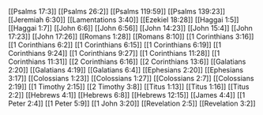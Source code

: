 [[Psalms 17:3]]
[[Psalms 26:2]]
[[Psalms 119:59]]
[[Psalms 139:23]]
[[Jeremiah 6:30]]
[[Lamentations 3:40]]
[[Ezekiel 18:28]]
[[Haggai 1:5]]
[[Haggai 1:7]]
[[John 6:6]]
[[John 6:56]]
[[John 14:23]]
[[John 15:4]]
[[John 17:23]]
[[John 17:26]]
[[Romans 1:28]]
[[Romans 8:10]]
[[1 Corinthians 3:16]]
[[1 Corinthians 6:2]]
[[1 Corinthians 6:15]]
[[1 Corinthians 6:19]]
[[1 Corinthians 9:24]]
[[1 Corinthians 9:27]]
[[1 Corinthians 11:28]]
[[1 Corinthians 11:31]]
[[2 Corinthians 6:16]]
[[2 Corinthians 13:6]]
[[Galatians 2:20]]
[[Galatians 4:19]]
[[Galatians 6:4]]
[[Ephesians 2:20]]
[[Ephesians 3:17]]
[[Colossians 1:23]]
[[Colossians 1:27]]
[[Colossians 2:7]]
[[Colossians 2:19]]
[[1 Timothy 2:15]]
[[2 Timothy 3:8]]
[[Titus 1:13]]
[[Titus 1:16]]
[[Titus 2:2]]
[[Hebrews 4:1]]
[[Hebrews 6:8]]
[[Hebrews 12:15]]
[[James 4:4]]
[[1 Peter 2:4]]
[[1 Peter 5:9]]
[[1 John 3:20]]
[[Revelation 2:5]]
[[Revelation 3:2]]
